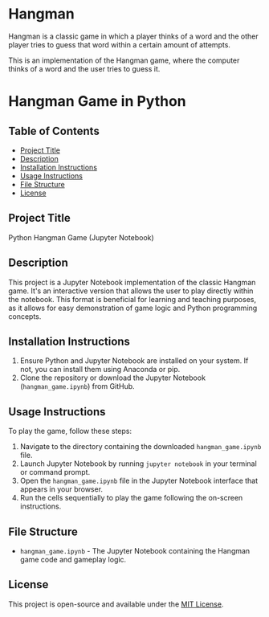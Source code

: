 # Hangman
Hangman is a classic game in which a player thinks of a word and the other player tries to guess that word within a certain amount of attempts.

This is an implementation of the Hangman game, where the computer thinks of a word and the user tries to guess it. 

# Hangman Game in Python

## Table of Contents
- [Project Title](#project-title)
- [Description](#description)
- [Installation Instructions](#installation-instructions)
- [Usage Instructions](#usage-instructions)
- [File Structure](#file-structure)
- [License](#license)

## Project Title
Python Hangman Game (Jupyter Notebook)

## Description
This project is a Jupyter Notebook implementation of the classic Hangman game. It's an interactive version that allows the user to play directly within the notebook. This format is beneficial for learning and teaching purposes, as it allows for easy demonstration of game logic and Python programming concepts.

## Installation Instructions
1. Ensure Python and Jupyter Notebook are installed on your system. If not, you can install them using Anaconda or pip.
2. Clone the repository or download the Jupyter Notebook (`hangman_game.ipynb`) from GitHub.

## Usage Instructions
To play the game, follow these steps:
1. Navigate to the directory containing the downloaded `hangman_game.ipynb` file.
2. Launch Jupyter Notebook by running `jupyter notebook` in your terminal or command prompt.
3. Open the `hangman_game.ipynb` file in the Jupyter Notebook interface that appears in your browser.
4. Run the cells sequentially to play the game following the on-screen instructions.

## File Structure
- `hangman_game.ipynb` - The Jupyter Notebook containing the Hangman game code and gameplay logic.

## License
This project is open-source and available under the [MIT License](LICENSE).
